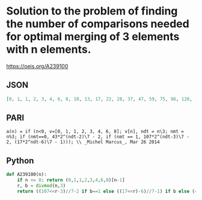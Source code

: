 # Solution to the problem of finding the number of comparisons needed for optimal merging of 3 elements with n elements\.
https://oeis.org/A239100
## JSON
```JSON
[0, 1, 1, 2, 3, 4, 6, 8, 10, 13, 17, 22, 28, 37, 47, 59, 75, 96, 120, 153, 194, 242, 309, 391, 487, 619, 784, 976, 1241, 1570, 1954, 2485, 3143, 3911, 4971, 6288, 7824, 9945, 12578, 15650, 19893, 25159, 31303, 39787, 50320, 62608, 79577, 100642, 125218, 159157]
```
## PARI
```PARI
a(n) = if (n<9, v=[0, 1, 1, 2, 3, 4, 6, 8]; v[n], ndt = n\3; nmt = n%3; if (nmt==0, 43*2^(ndt-2)\7 - 2, if (nmt == 1, 107*2^(ndt-3)\7 - 2, (17*2^ndt-6)\7 - 1))); \\ _Michel Marcus_, Mar 26 2014
```
## Python
```Python
def A239100(n):
    if n <= 8: return (0,1,1,2,3,4,6,8)[n-1]
    r, b = divmod(n,3)
    return ((107<<r-3)//7-2 if b==1 else ((17<<r)-6)//7-1) if b else (43<<r-2)//7-2 # _Chai Wah Wu_, Mar 28 2023
```

